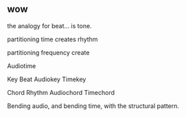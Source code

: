 ## wow

the analogy for beat... is tone.

partitioning time creates rhythm

partitioning frequency create

Audiotime

Key             Beat
Audiokey        Timekey

Chord           Rhythm
Audiochord      Timechord


Bending audio, and bending time, with the structural pattern.
